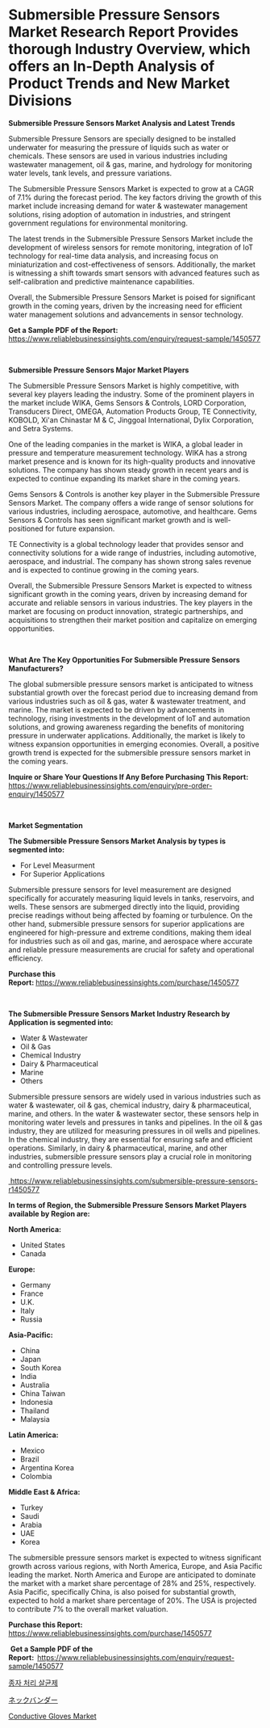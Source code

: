 <p><h1>Submersible Pressure Sensors Market Research Report Provides thorough Industry Overview, which offers an In-Depth Analysis of Product Trends and New Market Divisions</h1></p><p><strong>Submersible Pressure Sensors Market Analysis and Latest Trends</strong></p>
<p><p>Submersible Pressure Sensors are specially designed to be installed underwater for measuring the pressure of liquids such as water or chemicals. These sensors are used in various industries including wastewater management, oil & gas, marine, and hydrology for monitoring water levels, tank levels, and pressure variations.</p><p>The Submersible Pressure Sensors Market is expected to grow at a CAGR of 7.1% during the forecast period. The key factors driving the growth of this market include increasing demand for water & wastewater management solutions, rising adoption of automation in industries, and stringent government regulations for environmental monitoring.</p><p>The latest trends in the Submersible Pressure Sensors Market include the development of wireless sensors for remote monitoring, integration of IoT technology for real-time data analysis, and increasing focus on miniaturization and cost-effectiveness of sensors. Additionally, the market is witnessing a shift towards smart sensors with advanced features such as self-calibration and predictive maintenance capabilities.</p><p>Overall, the Submersible Pressure Sensors Market is poised for significant growth in the coming years, driven by the increasing need for efficient water management solutions and advancements in sensor technology.</p></p>
<p><strong>Get a Sample PDF of the Report:&nbsp;</strong> <a href="https://www.reliablebusinessinsights.com/enquiry/request-sample/1450577">https://www.reliablebusinessinsights.com/enquiry/request-sample/1450577</a></p>
<p>&nbsp;</p>
<p><strong>Submersible Pressure Sensors Major Market Players</strong></p>
<p><p>The Submersible Pressure Sensors Market is highly competitive, with several key players leading the industry. Some of the prominent players in the market include WIKA, Gems Sensors & Controls, LORD Corporation, Transducers Direct, OMEGA, Automation Products Group, TE Connectivity, KOBOLD, Xi'an Chinastar M & C, Jinggoal International, Dylix Corporation, and Setra Systems.</p><p>One of the leading companies in the market is WIKA, a global leader in pressure and temperature measurement technology. WIKA has a strong market presence and is known for its high-quality products and innovative solutions. The company has shown steady growth in recent years and is expected to continue expanding its market share in the coming years.</p><p>Gems Sensors & Controls is another key player in the Submersible Pressure Sensors Market. The company offers a wide range of sensor solutions for various industries, including aerospace, automotive, and healthcare. Gems Sensors & Controls has seen significant market growth and is well-positioned for future expansion.</p><p>TE Connectivity is a global technology leader that provides sensor and connectivity solutions for a wide range of industries, including automotive, aerospace, and industrial. The company has shown strong sales revenue and is expected to continue growing in the coming years.</p><p>Overall, the Submersible Pressure Sensors Market is expected to witness significant growth in the coming years, driven by increasing demand for accurate and reliable sensors in various industries. The key players in the market are focusing on product innovation, strategic partnerships, and acquisitions to strengthen their market position and capitalize on emerging opportunities.</p></p>
<p>&nbsp;</p>
<p><strong>What Are The Key Opportunities For Submersible Pressure Sensors Manufacturers?</strong></p>
<p><p>The global submersible pressure sensors market is anticipated to witness substantial growth over the forecast period due to increasing demand from various industries such as oil & gas, water & wastewater treatment, and marine. The market is expected to be driven by advancements in technology, rising investments in the development of IoT and automation solutions, and growing awareness regarding the benefits of monitoring pressure in underwater applications. Additionally, the market is likely to witness expansion opportunities in emerging economies. Overall, a positive growth trend is expected for the submersible pressure sensors market in the coming years.</p></p>
<p><strong>Inquire or Share Your Questions If Any Before Purchasing This Report:</strong> <a href="https://www.reliablebusinessinsights.com/enquiry/pre-order-enquiry/1450577">https://www.reliablebusinessinsights.com/enquiry/pre-order-enquiry/1450577</a></p>
<p>&nbsp;</p>
<p><strong>Market Segmentation</strong></p>
<p><strong>The Submersible Pressure Sensors Market Analysis by types is segmented into:</strong></p>
<p><ul><li>For Level Measurment</li><li>For Superior Applications</li></ul></p>
<p><p>Submersible pressure sensors for level measurement are designed specifically for accurately measuring liquid levels in tanks, reservoirs, and wells. These sensors are submerged directly into the liquid, providing precise readings without being affected by foaming or turbulence. On the other hand, submersible pressure sensors for superior applications are engineered for high-pressure and extreme conditions, making them ideal for industries such as oil and gas, marine, and aerospace where accurate and reliable pressure measurements are crucial for safety and operational efficiency.</p></p>
<p><strong>Purchase this Report:&nbsp;</strong><a href="https://www.reliablebusinessinsights.com/purchase/1450577">https://www.reliablebusinessinsights.com/purchase/1450577</a></p>
<p>&nbsp;</p>
<p><strong>The Submersible Pressure Sensors Market Industry Research by Application is segmented into:</strong></p>
<p><ul><li>Water & Wastewater</li><li>Oil & Gas</li><li>Chemical Industry</li><li>Dairy & Pharmaceutical</li><li>Marine</li><li>Others</li></ul></p>
<p><p>Submersible pressure sensors are widely used in various industries such as water & wastewater, oil & gas, chemical industry, dairy & pharmaceutical, marine, and others. In the water & wastewater sector, these sensors help in monitoring water levels and pressures in tanks and pipelines. In the oil & gas industry, they are utilized for measuring pressures in oil wells and pipelines. In the chemical industry, they are essential for ensuring safe and efficient operations. Similarly, in dairy & pharmaceutical, marine, and other industries, submersible pressure sensors play a crucial role in monitoring and controlling pressure levels.</p></p>
<p><a href="https://www.reliablebusinessinsights.com/submersible-pressure-sensors-r1450577">&nbsp;https://www.reliablebusinessinsights.com/submersible-pressure-sensors-r1450577</a></p>
<p><strong>In terms of Region, the Submersible Pressure Sensors Market Players available by Region are:</strong></p>
<p>
    <p> <strong> North America: </strong>
        <ul>
            <li>United States</li>
            <li>Canada</li>
        </ul>
        </p> 
    <p> <strong> Europe: </strong>
        <ul>
            <li>Germany</li>
            <li>France</li>
            <li>U.K.</li>
            <li>Italy</li>
            <li>Russia</li>
        </ul>
        </p> 
    <p> <strong> Asia-Pacific: </strong>
        <ul>
            <li>China</li>
            <li>Japan</li>
            <li>South Korea</li>
            <li>India</li>
            <li>Australia</li>
            <li>China Taiwan</li>
            <li>Indonesia</li>
            <li>Thailand</li>
            <li>Malaysia</li>
        </ul>
        </p> 
    <p> <strong> Latin America: </strong>
        <ul>
            <li>Mexico</li>
            <li>Brazil</li>
            <li>Argentina Korea</li>
            <li>Colombia</li>
        </ul>
        </p> 
    <p> <strong> Middle East & Africa: </strong>
        <ul>
            <li>Turkey</li>
            <li>Saudi</li>
            <li>Arabia</li>
            <li>UAE</li>
            <li>Korea</li>
        </ul>
    </p>
    </p>
<p><p>The submersible pressure sensors market is expected to witness significant growth across various regions, with North America, Europe, and Asia Pacific leading the market. North America and Europe are anticipated to dominate the market with a market share percentage of 28% and 25%, respectively. Asia Pacific, specifically China, is also poised for substantial growth, expected to hold a market share percentage of 20%. The USA is projected to contribute 7% to the overall market valuation.</p></p>
<p><strong>Purchase this Report: </strong><a href="https://www.reliablebusinessinsights.com/purchase/1450577">https://www.reliablebusinessinsights.com/purchase/1450577</a></p>
<p>&nbsp;<strong>Get a Sample PDF of the Report:&nbsp;&nbsp;</strong><a href="https://www.reliablebusinessinsights.com/enquiry/request-sample/1450577">https://www.reliablebusinessinsights.com/enquiry/request-sample/1450577</a></p>
<p><strong></strong></p>
<p><p><a href="https://github.com/hzumrdvas204296/Market-Research-Report-List-3/blob/main/999992341173.md">종자 처리 살균제</a></p><p><a href="https://github.com/avbqbctihcbe2/Market-Research-Report-List-3/blob/main/472161231572.md">ネックバンダー</a></p><p><a href="https://github.com/sarabits412/Market-Research-Report-List-1/blob/main/conductive-gloves-market.md">Conductive Gloves Market</a></p></p>